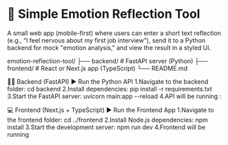 # 🧠 Simple Emotion Reflection Tool

A small web app (mobile-first) where users can enter a short text reflection (e.g., “I feel nervous about my first job interview”), send it to a Python backend for mock "emotion analysis," and view the result in a styled UI.

emotion-reflection-tool/
├── backend/ # FastAPI server (Python)
├── frontend/ # React or Next.js app (TypeScript)
└── README.md

🧑‍🍳 Backend (FastAPI)
▶️ Run the Python API
1.Navigate to the backend folder:
cd backend
2.Install dependencies:
pip install -r requirements.txt
3.Start the FastAPI server:
uvicorn main:app --reload
4.API will be running :

💻 Frontend (Next.js + TypeScript)
▶️ Run the Frontend App
1.Navigate to the frontend folder:
cd ../frontend
2.Install Node.js dependencies:
npm install
3.Start the development server:
npm run dev
4.Frontend will be running



